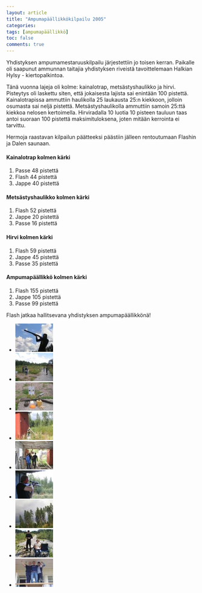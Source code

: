 ```yaml
---
layout: article
title: "Ampumapäällikkökilpailu 2005"
categories:
tags: [ampumapäällikkö]
toc: false
comments: true
---
```


Yhdistyksen ampumamestaruuskilpailu järjestettiin jo toisen kerran.
Paikalle oli saapunut ammunnan taitajia yhdistyksen riveistä
tavoittelemaan Halkian Hylsy - kiertopalkintoa.

Tänä vuonna lajeja oli kolme: kainalotrap, metsästyshaulikko ja hirvi.
Pisteytys oli laskettu siten, että jokaisesta lajista sai enintään 100
pistettä. Kainalotrapissa ammuttiin haulikolla 25 laukausta 25:n
kiekkoon, jolloin osumasta sai neljä pistettä. Metsästyshaulikolla
ammuttiin samoin 25:ttä kiekkoa nelosen kertoimella. Hirviradalla 10
luotia 10 pisteen tauluun taas antoi suoraan 100 pistettä
maksimituloksena, joten mitään kerrointa ei tarvittu.

Hermoja raastavan kilpailun päätteeksi päästiin jälleen rentoutumaan
Flashin ja Dalen saunaan.

#### Kainalotrap kolmen kärki

1.  Passe 48 pistettä
2.  Flash 44 pistettä
3.  Jappe 40 pistettä

#### Metsästyshaulikko kolmen kärki

1.  Flash 52 pistettä
2.  Jappe 20 pistettä
3.  Passe 16 pistettä

#### Hirvi kolmen kärki

1.  Flash 59 pistettä
2.  Jappe 45 pistettä
3.  Passe 35 pistettä

#### Ampumapäällikkö kolmen kärki

1.  Flash 155 pistettä
2.  Jappe 105 pistettä
3.  Passe 99 pistettä

Flash jatkaa hallitsevana yhdistyksen ampumapäällikkönä!

<div class="th-grid image-gallery" markdown="1">

- [![](/images/ampumapaallikko-2005/Thumbnails/luokittelematonampumapaallikko2005_02b.jpg)](/images/ampumapaallikko-2005/luokittelematonampumapaallikko2005_02b.jpg)
- [![](/images/ampumapaallikko-2005/Thumbnails/luokittelematonampumapaallikko2005_03b.jpg)](/images/ampumapaallikko-2005/luokittelematonampumapaallikko2005_03b.jpg)
- [![](/images/ampumapaallikko-2005/Thumbnails/luokittelematonampumapaallikko2005_04b.jpg)](/images/ampumapaallikko-2005/luokittelematonampumapaallikko2005_04b.jpg)
- [![](/images/ampumapaallikko-2005/Thumbnails/luokittelematonampumapaallikko2005_05b.jpg)](/images/ampumapaallikko-2005/luokittelematonampumapaallikko2005_05b.jpg)
- [![](/images/ampumapaallikko-2005/Thumbnails/luokittelematonampumapaallikko2005_06b.jpg)](/images/ampumapaallikko-2005/luokittelematonampumapaallikko2005_06b.jpg)
- [![](/images/ampumapaallikko-2005/Thumbnails/luokittelematonampumapaallikko2005_07b.jpg)](/images/ampumapaallikko-2005/luokittelematonampumapaallikko2005_07b.jpg)
- [![](/images/ampumapaallikko-2005/Thumbnails/luokittelematonampumapaallikko2005_08b.jpg)](/images/ampumapaallikko-2005/luokittelematonampumapaallikko2005_08b.jpg)
- [![](/images/ampumapaallikko-2005/Thumbnails/luokittelematonampumapaallikko2005_09b.jpg)](/images/ampumapaallikko-2005/luokittelematonampumapaallikko2005_09b.jpg)
- [![](/images/ampumapaallikko-2005/Thumbnails/luokittelematonampumapaallikko2005_11b.jpg)](/images/ampumapaallikko-2005/luokittelematonampumapaallikko2005_11b.jpg)

</div>
